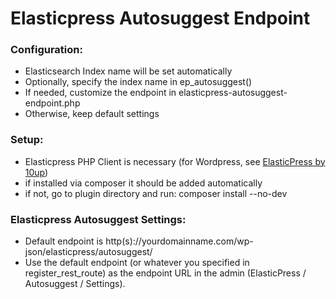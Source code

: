 # Elasticpress Autosuggest Endpoint

### Configuration:
- Elasticsearch Index name will be set automatically
- Optionally, specify the index name in ep_autosuggest()
- If needed, customize the endpoint in elasticpress-autosuggest-endpoint.php
- Otherwise, keep default settings

### Setup:
- Elasticpress PHP Client is necessary (for Wordpress, see [ElasticPress by 10up](https://github.com/10up/ElasticPress))
- if installed via composer it should be added automatically
- if not, go to plugin directory and  run: composer install --no-dev 

### Elasticpress Autosuggest Settings:
- Default endpoint is http(s)://yourdomainname.com/wp-json/elasticpress/autosuggest/ 
- Use the default endpoint (or whatever you specified in register_rest_route) as the endpoint URL in the admin (ElasticPress / Autosuggest / Settings).
